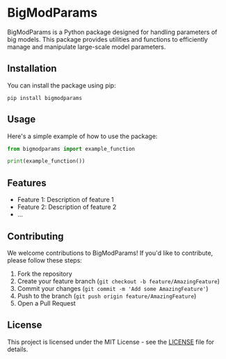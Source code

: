 # BigModParams

BigModParams is a Python package designed for handling parameters of big models. This package provides utilities and functions to efficiently manage and manipulate large-scale model parameters.

## Installation

You can install the package using pip:

```
pip install bigmodparams
```

## Usage

Here's a simple example of how to use the package:

```python
from bigmodparams import example_function

print(example_function())
```

## Features

- Feature 1: Description of feature 1
- Feature 2: Description of feature 2
- ...

## Contributing

We welcome contributions to BigModParams! If you'd like to contribute, please follow these steps:

1. Fork the repository
2. Create your feature branch (`git checkout -b feature/AmazingFeature`)
3. Commit your changes (`git commit -m 'Add some AmazingFeature'`)
4. Push to the branch (`git push origin feature/AmazingFeature`)
5. Open a Pull Request

## License

This project is licensed under the MIT License - see the [LICENSE](LICENSE) file for details.
